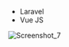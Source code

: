 - Laravel
- Vue JS

![Screenshot_7](https://user-images.githubusercontent.com/64290660/213006358-94e7d695-e96f-4658-8718-57b1d51f0f1b.png)
